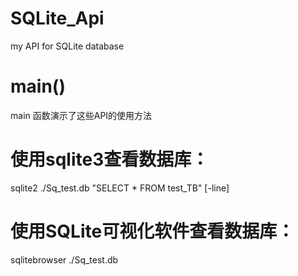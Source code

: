 # SQLite_Api
my API for SQLite database

# main()
main 函数演示了这些API的使用方法

# 使用sqlite3查看数据库：
sqlite2 ./Sq_test.db "SELECT * FROM test_TB" [-line]

# 使用SQLite可视化软件查看数据库：
sqlitebrowser ./Sq_test.db
